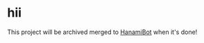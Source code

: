 # hii

This project will be archived merged to [HanamiBot](https://github.com/yorunoken/HanamiBot) when it's done!
